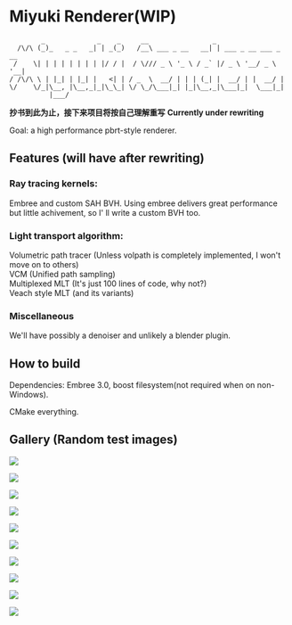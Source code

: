 

# Miyuki Renderer(WIP)

```
        _             _    _     __                _
  /\/\ (_)_   _ _   _| | _(_)   /__\ ___ _ __   __| | ___ _ __ ___ _ __
 /    \| | | | | | | | |/ / |  / \/// _ \ '_ \ / _` |/ _ \ '__/ _ \ '__|
/ /\/\ \ | |_| | |_| |   <| | / _  \  __/ | | | (_| |  __/ | |  __/ |
\/    \/_|\__, |\__,_|_|\_\_| \/ \_/\___|_| |_|\__,_|\___|_|  \___|_|
          |___/
```
<b>抄书到此为止，接下来项目将按自己理解重写</b>
<b>Currently under rewriting</b>

Goal: a high performance pbrt-style renderer. 

## Features (will have after rewriting)
### Ray tracing kernels:
 Embree and custom SAH BVH.
 Using embree delivers great performance but little achivement, so I' ll write a custom BVH too.

### Light transport algorithm:
Volumetric path tracer (Unless volpath is completely implemented, I won't move on to others)</br>
VCM (Unified path sampling)</br>
Multiplexed MLT (It's just 100 lines of code, why not?)</br>
Veach style MLT (and its variants)

### Miscellaneous 
We'll have possibly a denoiser and unlikely a blender plugin.

## How to build

Dependencies: Embree 3.0, boost filesystem(not required when on non-Windows).

CMake everything.

## Gallery (Random test images)
![](gallery/living_room.png)

![](gallery/breakfast_room.png)

![](gallery/veach.png)

![](gallery/sibenik.png)

![](gallery/vokselia_spawn_pr0.1.png)

![](gallery/ring.png)

![](gallery/sportsCar.png)

![](gallery/conference.png)

![](gallery/vokselia_spawn.png)

![](gallery/tough_box.png)


